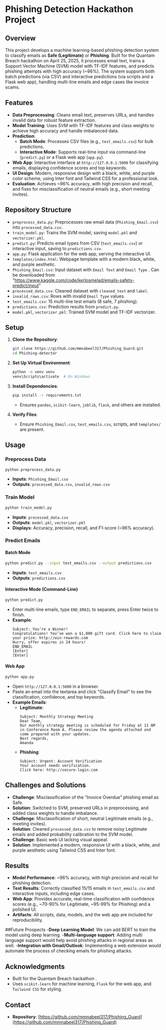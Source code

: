 # Phishing Detection Hackathon Project

## Overview
This project develops a machine learning-based phishing detection system to classify emails as **Safe (Legitimate)** or **Phishing**. Built for the Quantam Breach hackathon on April 25, 2025, it processes email text, trains a Support Vector Machine (SVM) model with TF-IDF features, and predicts phishing attempts with high accuracy (~96%). The system supports both batch predictions (via CSV) and interactive predictions (via scripts and a Flask web app), handling multi-line emails and edge cases like invoice scams.

## Features
- **Data Preprocessing**: Cleans email text, preserves URLs, and handles invalid data for robust feature extraction.
- **Model Training**: Uses SVM with TF-IDF features and class weights to achieve high accuracy and handle imbalanced data.
- **Prediction**:
  - **Batch Mode**: Processes CSV files (e.g., `test_emails.csv`) for bulk predictions.
  - **Interactive Mode**: Supports real-time input via command-line (`predict.py`) or a Flask web app (`app.py`).
- **Web App**: Interactive interface at `http://127.0.0.1:5000` for classifying emails, displaying confidence scores and top keywords.
- **UI Design**: Modern, responsive design with a black, white, and purple color scheme, using Inter font and Tailwind CSS for a professional look.
- **Evaluation**: Achieves ~96% accuracy, with high precision and recall, and fixes for misclassification of neutral emails (e.g., short meeting invites).

## Repository Structure
- `preprocess_data.py`: Preprocesses raw email data (`Phishing_Email.csv`) into `processed_data.csv`.
- `train_model.py`: Trains the SVM model, saving `model.pkl` and `vectorizer.pkl`.
- `predict.py`: Predicts email types from CSV (`test_emails.csv`) or interactive input, saving to `predictions.csv`.
- `app.py`: Flask application for the web app, serving the interactive UI.
- `templates/index.html`: Webpage template with a modern black, white, and purple aesthetic.
- `Phishing_Email.csv`: Input dataset with `Email Text` and `Email Type` . Can be downloaded from "https://www.kaggle.com/code/kerlosmelad/emails-safety-predict/input"
- `processed_data.csv`: Cleaned dataset with `cleaned_text` and `label`.
- `invalid_rows.csv`: Rows with invalid `Email Type` values.
- `test_emails.csv`: 15 multi-line test emails (8 safe, 7 phishing).
- `predictions.csv`: Prediction results from `predict.py`.
- `model.pkl`, `vectorizer.pkl`: Trained SVM model and TF-IDF vectorizer.

## Setup
1. **Clone the Repository**:
   ```bash
   git clone https://github.com/mmnabeel317/Phishing_Guard.git
   cd Phishing-detector
   ```

2. **Set Up Virtual Environment**:
   ```bash
   python -m venv venv
   venv\Scripts\activate  # On Windows
   ```

3. **Install Dependencies**:
   ```bash
   pip install -r requirements.txt
   ```
   - Ensures `pandas`, `scikit-learn`, `joblib`, `flask`, and others are installed.

4. **Verify Files**:
   - Ensure `Phishing_Email.csv`, `test_emails.csv`, scripts, and `templates/` are present.

## Usage
### Preprocess Data
```bash
python preprocess_data.py
```
- **Inputs**: `Phishing_Email.csv`
- **Outputs**: `processed_data.csv`, `invalid_rows.csv`

### Train Model
```bash
python train_model.py
```
- **Inputs**: `processed_data.csv`
- **Outputs**: `model.pkl`, `vectorizer.pkl`
- **Displays**: Accuracy, precision, recall, and F1-score (~96% accuracy).

### Predict Emails
#### Batch Mode
```bash
python predict.py --input test_emails.csv --output predictions.csv
```
- **Inputs**: `test_emails.csv`
- **Outputs**: `predictions.csv`

#### Interactive Mode (Command-Line)
```bash
python predict.py
```
- Enter multi-line emails, type `END_EMAIL` to separate, press Enter twice to finish.
- **Example**:
  ```
  Subject: You’re a Winner!
  Congratulations! You’ve won a $1,000 gift card. Click here to claim your prize: http://win-rewards.com
  Hurry, offer expires in 24 hours!
  END_EMAIL
  [Enter]
  [Enter]
  ```

#### Web App
```bash
python app.py
```
- Open `http://127.0.0.1:5000` in a browser.
- Paste an email into the textarea and click "Classify Email" to see the classification, confidence, and top keywords.
- **Example Emails**:
  - **Legitimate**:
    ```
    Subject: Monthly Strategy Meeting
    Dear Team,
    Our monthly strategy meeting is scheduled for Friday at 11 AM in Conference Room A. Please review the agenda attached and come prepared with your updates.
    Best regards,
    Amanda
    ```
  - **Phishing**:
    ```
    Subject: Urgent: Account Verification
    Your account needs verification.
    Click here: http://secure-login.com
    ```

## Challenges and Solutions
- **Challenge**: Misclassification of the “Invoice Overdue” phishing email as Safe.
- **Solution**: Switched to SVM, preserved URLs in preprocessing, and added class weights to handle imbalance.
- **Challenge**: Misclassification of short, neutral Legitimate emails (e.g., meeting invites).
- **Solution**: Cleaned `processed_data.csv` to remove noisy Legitimate emails and added probability calibration to the SVM model.
- **Challenge**: Basic web UI lacking visual appeal.
- **Solution**: Implemented a modern, responsive UI with a black, white, and purple aesthetic using Tailwind CSS and Inter font.

## Results
- **Model Performance**: ~96% accuracy, with high precision and recall for phishing detection.
- **Test Results**: Correctly classified 15/15 emails in `test_emails.csv` and interactive inputs, including edge cases.
- **Web App**: Provides accurate, real-time classification with confidence scores (e.g., ~70-90% for Legitimate, ~95-99% for Phishing) and a polished UI.
- **Artifacts**: All scripts, data, models, and the web app are included for reproducibility.

##Future Prospects
-**Deep Learning Model**: We can add BERT to train the model using deep learning.
-**Multi-language support**: Adding multi language support would help avoid phishing attacks in regional areas as well.
-**Integration with Gmail/Outlook**: Implementing a web extension would automate the process of checking emails for phishing attacks.

## Acknowledgments
- Built for the Quantam Breach hackathon .
- Uses `scikit-learn` for machine learning, `Flask` for the web app, and `Tailwind CSS` for styling.

## Contact
- **Repository**: [https://github.com/mmnabeel317/Phishing_Guard](https://github.com/mmnabeel317/Phishing_Guard)
